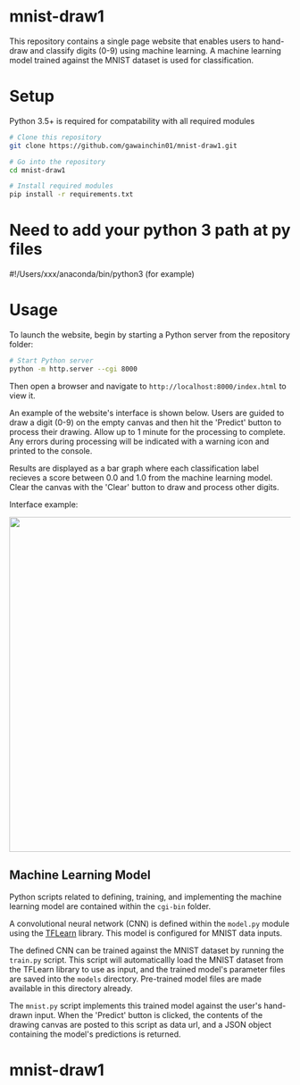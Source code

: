# mnist-draw1
This repository contains a single page website that enables users to hand-draw and classify digits (0-9) using machine learning. A machine learning model trained against the MNIST dataset is used for classification. 

# Setup 
Python 3.5+ is required for compatability with all required modules

```bash
# Clone this repository
git clone https://github.com/gawainchin01/mnist-draw1.git

# Go into the repository
cd mnist-draw1

# Install required modules
pip install -r requirements.txt
```
# Need to add your python 3 path at py files
#!/Users/xxx/anaconda/bin/python3  (for example)


# Usage
To launch the website, begin by starting a Python server from the repository folder:
```bash
# Start Python server
python -m http.server --cgi 8000
```
Then open a browser and navigate to `http://localhost:8000/index.html` to view it. 

An example of the website's interface is shown below. Users are guided to draw a digit (0-9) on the empty canvas and then hit the 'Predict' button to process their drawing. Allow up to 1 minute for the processing to complete. Any errors during processing will be indicated with a warning icon and printed to the console. 

Results are displayed as a bar graph where each classification label recieves a score between 0.0 and 1.0 from the machine learning model. Clear the canvas with the 'Clear' button to draw and process other digits.  

Interface example: 
<p>
<img src="http://i.imgur.com/fmIa0e5.gif" width="600">
</p>

## Machine Learning Model
Python scripts related to defining, training, and implementing the machine learning model are contained within the `cgi-bin` folder. 

A convolutional neural network (CNN) is defined within the `model.py` module using the [TFLearn](http://tflearn.org/) library. This model is configured for MNIST data inputs. 

The defined CNN can be trained against the MNIST dataset by running the `train.py` script. This script will automaticallly load the MNIST dataset from the TFLearn library to use as input, and the trained model's parameter files are saved into the `models` directory. Pre-trained model files are made available in this directory already.

The `mnist.py` script implements this trained model against the user's hand-drawn input. When the 'Predict' button is clicked, the contents of the drawing canvas are posted to this script as data url, and a JSON object containing the model's predictions is returned. 

# mnist-draw1


